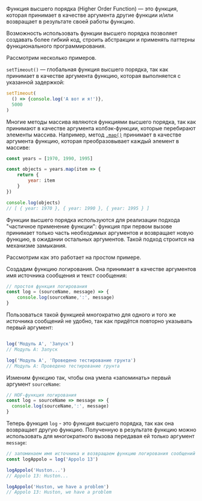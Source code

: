 Функция высшего порядка (Higher Order Function) — это функция, которая принимает в качестве аргумента другие функции и/или возвращает в результате своей работы функцию.

Возможность использовать функции высшего порядка позволяет создавать более гибкий код, строить абстракции и применять паттерны функционального программирования.

Рассмотрим несколько примеров.

`setTimeout()` — глобальная функция высшего порядка, так как принимает в качестве аргумента функцию, которая выполняется с указанной задержкой:

```js
setTimeout(
  () => {console.log('А вот и я!')},
  5000
)
```

Многие методы массива являются функциями высшего порядка, так как принимают в качестве аргумента колбэк-функции, которые перебирают элементы массива. Например, метод [`.map()`](/js/array-map/) принимает в качестве аргумента функцию, которая преобразовывает каждый элемент в массиве:

```js
const years = [1970, 1990, 1995]

const objects = years.map(item => {
    return {
        year: item
    }
})

console.log(objects)
// [ { year: 1970 }, { year: 1990 }, { year: 1995 } ]

```

Функции высшего порядка используются для реализации подхода "частичное применение функции": функция при первом вызове принимает только часть необходимых аргументов и возвращает новую функцию, в ожидании остальных аргументов. Такой подход строится на механизме замыкания.

Рассмотрим как это работает на простом примере.

Создадим функцию логирования. Она принимает в качестве аргументов имя источника сообщения и текст сообщения:

```js
// простоя функция логирования
const log = (sourceName, message) => {
    console.log(sourceName,':', message)
}
```

Пользоваться такой функцией многократно для одного и того же источника сообщений не удобно, так как придётся повторно указывать первый аргумент:

```js

log('Модуль A', 'Запуск')
// Модуль A: Запуск

log('Модуль A', 'Проведено тестирование грунта')
// Модуль A: Проведено тестирование грунта
```

Изменим функцию так, чтобы она умела «запоминать» первый аргумент `sourceName`:

```js
// HOF-функция логирования
const log = sourceName => message => {
  console.log(sourceName,':', message)
}
```

Теперь функция `log` - это функция высшего порядка, так как она возвращает другую функцию.
Полученную в результате функцию можно использовать для многократного вызова передавая ей только аргумент `message`:

```js
// запоминаем имя источника и возвращаем функцию логирования сообщений
const logAppolo = log('Appolo 13')

logAppolo('Huston...')
// Appolo 13: Huston...

logAppolo('Huston, we have a problem')
// Appolo 13: Huston, we have a problem
```
